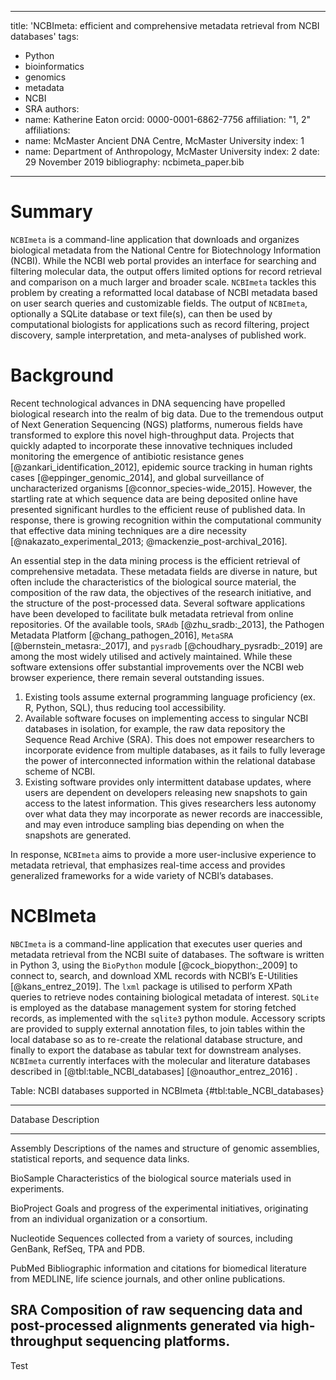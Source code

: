 
---
title: 'NCBImeta: efficient and comprehensive metadata retrieval from NCBI databases'
tags:
  - Python
  - bioinformatics
  - genomics
  - metadata
  - NCBI
  - SRA
authors:
  - name: Katherine Eaton
    orcid: 0000-0001-6862-7756
    affiliation: "1, 2"
affiliations:
 - name: McMaster Ancient DNA Centre, McMaster University
   index: 1
 - name: Department of Anthropology, McMaster University
   index: 2
date: 29 November 2019
bibliography: ncbimeta_paper.bib
---
# Summary

```NCBImeta``` is a command-line application that downloads and organizes biological metadata from the National Centre for Biotechnology Information (NCBI). While the NCBI web portal provides an interface for searching and filtering molecular data, the output offers limited options for record retrieval and comparison on a much larger and broader scale. ```NCBImeta``` tackles this problem by creating a reformatted local database of NCBI metadata based on user search queries and customizable fields. The output of ```NCBImeta```, optionally a SQLite database or text file(s), can then be used by computational biologists for applications such as record filtering, project discovery, sample interpretation, and meta-analyses of published work.

# Background

Recent technological advances in DNA sequencing have propelled biological research into the realm of big data. Due to the tremendous output of Next Generation Sequencing (NGS) platforms, numerous fields have transformed to explore this novel high-throughput data. Projects that quickly adapted to incorporate these innovative techniques included monitoring the emergence of antibiotic resistance genes [@zankari_identification_2012], epidemic source tracking in human rights cases [@eppinger_genomic_2014], and global surveillance of uncharacterized organisms [@connor_species-wide_2015]. However, the startling rate at which sequence data are being deposited online have presented significant hurdles to the efficient reuse of published data. In response, there is growing recognition within the computational community that effective data mining techniques are a dire necessity [@nakazato_experimental_2013; @mackenzie_post-archival_2016].

An essential step in the data mining process is the efficient retrieval of comprehensive metadata. These metadata fields are diverse in nature, but often include the characteristics of the biological source material, the composition of the raw data, the objectives of the research initiative, and the structure of the post-processed data. Several software applications have been developed to facilitate bulk metadata retrieval from online repositories. Of the available tools, ```SRAdb``` [@zhu_sradb:_2013], the Pathogen Metadata Platform [@chang_pathogen_2016], ```MetaSRA``` [@bernstein_metasra:_2017], and ```pysradb``` [@choudhary_pysradb:_2019]  are among the most widely utilised and actively maintained. While these software extensions offer substantial improvements over the NCBI web browser experience, there remain several outstanding issues.

1. Existing tools assume external programming language proficiency (ex. R, Python, SQL), thus reducing tool accessibility.
2. Available software focuses on implementing access to singular NCBI databases in isolation, for example, the raw data repository the Sequence Read Archive (SRA). This does not empower researchers to incorporate evidence from multiple databases, as it fails to fully leverage the power of interconnected information within the relational database scheme of NCBI.
3. Existing software provides only intermittent database updates, where users are dependent on developers releasing new snapshots to gain access to the latest information. This gives researchers less autonomy over what data they may incorporate as newer records are inaccessible, and may even introduce sampling bias depending on when the snapshots are generated.  

In response, ```NCBImeta``` aims to provide a more user-inclusive experience to metadata retrieval, that emphasizes real-time access and provides generalized frameworks for a wide variety of NCBI’s databases.

# NCBImeta

```NBCImeta``` is a command-line application that executes user queries and metadata retrieval from the NCBI suite of databases. The software is written in Python 3, using the ```BioPython``` module [@cock_biopython:_2009] to connect to, search, and download XML records with NCBI’s E-Utilities [@kans_entrez_2019]. The ```lxml``` package is utilised to perform XPath queries to retrieve nodes containing biological metadata of interest. ```SQLite``` is employed as the database management system for storing fetched records, as implemented with the ```sqlite3``` python module. Accessory scripts are provided to supply external annotation files, to join tables within the local database so as to re-create the relational database structure, and finally to export the database as tabular text for downstream analyses. ```NCBImeta``` currently interfaces with the molecular and literature databases described in [@tbl:table_NCBI_databases] [@noauthor_entrez_2016] .

Table: NCBI databases supported in NCBImeta {#tbl:table_NCBI_databases}

--------------------------------------------------------------------------------------------------------------------------------------------------------
Database          Description
----------------- --------------------------------------------------------------------------------------------------------------------------------------
Assembly          Descriptions of the names and structure of genomic assemblies, statistical reports, and sequence data links.

BioSample         Characteristics of the biological source materials used in experiments. 

BioProject        Goals and progress of the experimental initiatives, originating from an individual organization or a consortium.

Nucleotide        Sequences collected from a variety of sources, including GenBank, RefSeq, TPA and PDB.  

PubMed            Bibliographic information and citations for biomedical literature from MEDLINE, life science journals, and other online publications.

SRA               Composition of raw sequencing data and post-processed alignments generated via high-throughput sequencing platforms.                  
--------------------------------------------------------------------------------------------------------------------------------------------------------

Test
